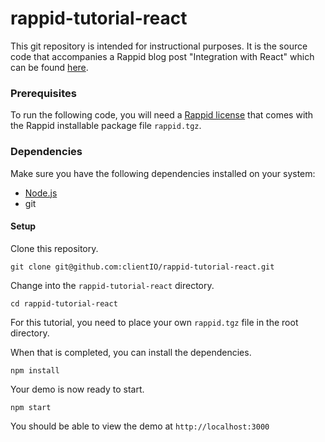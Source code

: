 # rappid-tutorial-react

This git repository is intended for instructional purposes. It is the source code that accompanies a Rappid blog post "Integration with React" which can be found [here](https://resources.jointjs.com/tutorial/react-ts).

### Prerequisites  

To run the following code, you will need a [Rappid license](https://www.jointjs.com/license) that comes with the Rappid installable package file `rappid.tgz`.

### Dependencies

Make sure you have the following dependencies installed on your system:

- [Node.js](https://nodejs.org/en/)
- git

#### Setup

Clone this repository.

```
git clone git@github.com:clientIO/rappid-tutorial-react.git
```

Change into the `rappid-tutorial-react` directory.

```
cd rappid-tutorial-react
```

For this tutorial, you need to place your own `rappid.tgz` file in the root directory.

When that is completed, you can install the dependencies.

```
npm install
```

Your demo is now ready to start.

```
npm start
```

You should be able to view the demo at `http://localhost:3000`
